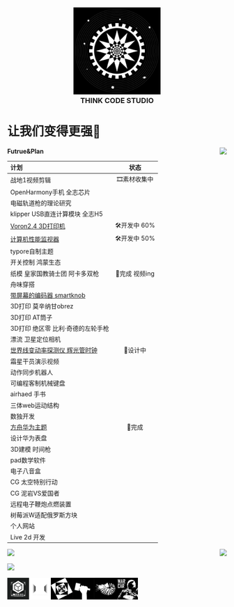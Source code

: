<h3 align="center">
  <img src="./logo_1.png" width="200"/><br/>
  THINK CODE STUDIO
</h3>



# 让我们变得更强💪  
 
<img  src="https://github.com/ThinkCodeStudio/Markdown-Image/blob/master/power.jpg" align="right"/>

**Futrue&Plan**

| 计划                            |     状态     | 
| :------------------------------ | :---------:  |
|战地1视频剪辑                     |🎞素材收集中  |
|OpenHarmony手机 全志芯片          |              |  
|电磁轨道枪的理论研究              |              |  
|klipper USB直连计算模块 全志H5    |              |  
|[Voron2.4 3D打印机](https://github.com/ThinkCodeStudio/my_voron2.4_3dPrinter)                 | 🛠开发中 60% |  
|[计算机性能监视器](https://github.com/ThinkCodeStudio/PCresource)                 | 🛠开发中 50% |  
|typore自制主题                    |              |  
|开关控制 鸿蒙生态                 |              | 
|纸模 皇家国教骑士团 阿卡多双枪     |   🎉完成 视频ing    |  
|舟味穿搭                          |              |  
|[带屏幕的编码器 smartknob](https://github.com/ThinkCodeStudio/smartknob)          |              |
|3D打印 莫辛纳甘obrez              |              |
|3D打印 AT筒子                     |              |
|3D打印 绝区零 比利·奇德的左轮手枪  |              |
|漂流 卫星定位相机                  |              |
|[世界线变动率探测仪 辉光管时钟](https://github.com/ThinkCodeStudio/DivergenceMeter)      |   📐设计中   |
|霜星干员演示视频                  |               |
|动作同步机器人                    |               |
|可编程客制机械键盘                |               |
|airhaed 手书                      |               |
|三体web运动结构                   |               |
|数独开发                          |               |
|[方舟华为主题](https://www.bilibili.com/video/BV1hP4y1t7Sn?spm_id_from=333.999.0.0&vd_source=2c5839a01c12f5ad2a1af86f5fcbaf20)                      |     🎉完成    |
|设计华为表盘                      |               |
|3D建模 时间枪                     |               |
|pad数学软件                       |               |
|电子八音盒                        |               |
|CG 太空特别行动                   |               |
|CG 泥岩VS爱国者                   |               |
|远程电子鞭炮点燃装置              |               |
|树莓派W适配俄罗斯方块             |               |
|个人网站                          |               |
|Live 2d 开发                      |               |

<p>
 <img  src="https://github-readme-stats.vercel.app/api/top-langs/?username=ThinkCodeStudio&layout=compact&theme=midnight-purple" align="right"/>
 <img  src="https://github-readme-stats.vercel.app/api?username=ThinkCodeStudio&theme=midnight-purple" width="415"/>
</p>

![](https://activity-graph.herokuapp.com/graph?username=ThinkCodeStudio&theme=react-dark)

<img src="./LOGO.png" align="left" width="50" high="50"/>
<img src="./logo_0.png" align="left" width="50" high="50"/>
<img src="./logo_2.png" align="left" width="50" high="50"/>
<img src="./logo_3.png" align="left" width="50" high="50"/>
<img src="./logo_4.png" align="left" width="50" high="50"/>
<img src="./logo_5.png" align="left" width="50" high="50"/>
